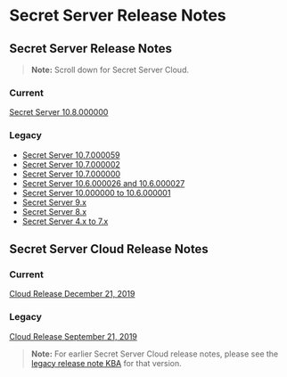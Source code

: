 [title]: # (Release Notes)
[tags]: # (Release Notes)
[priority]: # (2000)

# Secret Server Release Notes

## Secret Server Release Notes

> **Note:** Scroll down for Secret Server Cloud.

### Current

[Secret Server 10.8.000000](ss-rn-10-8-000000.md)

### Legacy

- [Secret Server 10.7.000059](ss-rn-10-7-000059.md)
- [Secret Server 10.7.000002](https://thycotic.force.com/support/s/article/Secret-Server-10-7-000002-Legacy-Release-Notes)
- [Secret Server 10.7.000000](https://thycotic.force.com/support/s/article/SS-RN-EXT-Secret-Server-10-7-000000-Legacy-Release-Notes)
- [Secret Server 10.6.000026 and 10.6.000027](https://thycotic.force.com/support/s/article/SS-RN-EXT-Secret-Server-10-6-000027-Legacy-Release-Notes)
- [Secret Server 10.000000 to 10.6.000001](https://thycotic.force.com/support/s/article/SS-RN-EXT-Secret-Server-10-6-000001-Legacy-Release-Notes)
- [Secret Server 9.x](https://thycotic.force.com/support/s/article/SS-RN-EXT-Secret-Server-9-Legacy-Release-Notes)
- [Secret Server 8.x](https://thycotic.force.com/support/s/article/SS-RN-EXT-Secret-Server-8-Legacy-Release-Notes)
- [Secret Server 4.x to 7.x](https://thycotic.force.com/support/s/article/SS-RN-EXT-Secret-Server-4-to-7-Release-Notes)

## Secret Server Cloud Release Notes

### Current

[Cloud Release December 21, 2019](ssc-rn-2019-12-21.md)

### Legacy

[Cloud Release September 21, 2019](ssc-rn-2019-09-21.md)

> **Note:** For earlier Secret Server Cloud release notes, please see the [legacy release note KBA](https://thycotic.force.com/support/s/article/SSC-RN-EXT-Legacy-Release-Notes) for that version.